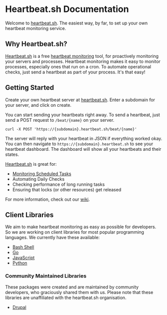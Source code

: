 # Heartbeat.sh Documentation
Welcome to [heartbeat.sh](https://heartbeat.sh). The easiest way, by far, to set up your own heartbeat monitoring service.

## Why Heartbeat.sh?
[Heartbeat.sh](https://heartbeat.sh) is a free [heartbeat monitoring](https://en.wikipedia.org/wiki/Heartbeat_(computing)) tool, for proactively monitoring your servers and processes. Heartbeat monitoring makes it easy to monitor processes, especially ones that run on a cron. To automate operational checks, just send a heartbeat as part of your process. It's that easy!

## Getting Started
Create your own heartbeat server at [heartbeat.sh](https://heartbeat.sh). Enter a subdomain for your server, and click on create.

You can start sending your heartbeats right away. To send a heartbeat, just send a POST request to `/beat/{name}` on your server.
```
curl -X POST 'https://{subdomain}.heartbeat.sh/beat/{name}'
```
The server will reply with your heartbeat in JSON if everything worked okay. You can then navigate to `https://{subdomain}.heartbeat.sh` to see your heartbeat dashboard. The dashboard will show all your heartbeats and their states.

[Heartbeat.sh](https://heartbeat.sh) is great for:
- [Monitoring Scheduled Tasks](https://github.com/heartbeat-sh/documentation/wiki/Patterns#scheduled-tasks)
- Automating Daily Checks
- Checking performance of long running tasks
- Ensuring that locks (or other resources) get released

For more information, check out our [wiki](https://github.com/heartbeat-sh/documentation/wiki).

 ## Client Libraries
 
We aim to make heartbeat monitoring as easy as possible for developers. So we are working on client libraries for most popular programming languages. We currently have these available:

- [Bash Shell](https://github.com/heartbeat-sh/heartbeat.sh)
- [Go](https://github.com/heartbeat-sh/heartbeat.go)
- [JavaScript](https://www.npmjs.com/package/heartbeat-sh)
- [Python](https://pypi.org/project/heartbeat-sh/)

### Community Maintained Libraries

These packages were created and are maintained by community developers, who graciously shared them with us. Please note that these libraries are unaffiliated with the heartbeat.sh organisation.

- [Drupal](https://www.drupal.org/project/heartbeat_sh)
